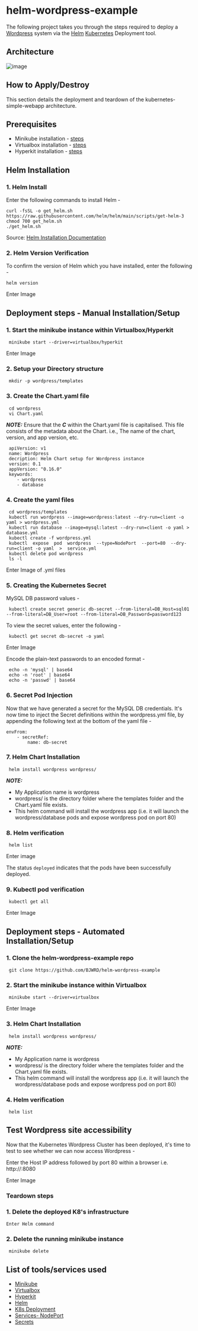 # helm-wordpress-example
The following project takes you through the steps required to deploy a [Wordpress](https://wordpress.org/) system via the [Helm](https://helm.sh/) [Kubernetes](https://kubernetes.io/) Deployment tool.

## Architecture
![image](https://user-images.githubusercontent.com/83971386/208942374-d4b84b9a-af40-4ca0-a197-33e2c2a54199.png)

## How to Apply/Destroy
This section details the deployment and teardown of the kubernetes-simple-webapp architecture. 

## Prerequisites
* Minikube installation - [steps](https://minikube.sigs.k8s.io/docs/start/)
* Virtualbox installation - [steps](https://www.virtualbox.org/wiki/Downloads) 
* Hyperkit installation - [steps](https://minikube.sigs.k8s.io/docs/drivers/hyperkit/)

## Helm Installation

### 1. Helm Install
Enter the following commands to install Helm -

    curl -fsSL -o get_helm.sh https://raw.githubusercontent.com/helm/helm/main/scripts/get-helm-3
    chmod 700 get_helm.sh
    ./get_helm.sh
    
Source: [Helm Installation Documentation](https://helm.sh/docs/intro/install/)

### 2. Helm Version Verification
To confirm the version of Helm which you have installed, enter the following -

    helm version

Enter Image

## Deployment steps - Manual Installation/Setup

### 1. Start the minikube instance within Virtualbox/Hyperkit
     minikube start --driver=virtualbox/hyperkit

Enter Image

### 2. Setup your Directory structure
     mkdir -p wordpress/templates
     
### 3. Create the Chart.yaml file
     cd wordpress
     vi Chart.yaml

***NOTE:*** Ensure that the ***C*** within the Chart.yaml file is capitalised. This file consists of the metadata about the Chart. i.e., The name of the chart, version, and app version, etc.

     apiVersion: v1
     name: Wordpress
     decription: Helm Chart setup for Wordpress instance
     version: 0.1
     appVersion: "0.16.0"
     keywords:
        - wordpress
        - database

### 4. Create the yaml files
     cd wordpress/templates
     kubectl run wordpress --image=wordpress:latest --dry-run=client -o yaml > wordpress.yml
     kubectl run database --image=mysql:latest --dry-run=client -o yaml > database.yml
     kubectl create -f wordpress.yml
     kubectl  expose  pod  wordpress  --type=NodePort  --port=80  --dry-run=client -o yaml  >  service.yml
     kubectl delete pod wordpress
     ls -l
 
Enter Image of .yml files

### 5. Creating the Kubernetes Secret
MySQL DB password values -

     kubectl create secret generic db-secret --from-literal=DB_Host=sql01 --from-literal=DB_User=root --from-literal=DB_Password=password123
     
To view the secret values, enter the following -

     kubectl get secret db-secret -o yaml

Enter Image 

Encode the plain-text passwords to an encoded format  -

     echo -n 'mysql' | base64
     echo -n 'root' | base64
     echo -n 'passwd' | base64

### 6. Secret Pod Injection
Now that we have generated a secret for the MySQL DB credentials. It's now time to inject the Secret definitions within the wordpress.yml file, by appending the following text at the bottom of the yaml file -

    envFrom:
        - secretRef:
            name: db-secret

### 7. Helm Chart Installation
     helm install wordpress wordpress/
     
***NOTE:*** 
* My Application name is wordpress 
* wordpress/ is the directory folder where the templates folder and the Chart.yaml file exists.
* This helm command will install the wordpress app (i.e. it will launch the wordpress/database pods and expose wordpress pod on port 80)
     
### 8. Helm verification
     helm list

Enter image

The status `deployed` indicates that the pods have been successfully deployed.

### 9. Kubectl pod verification
     kubectl get all
     
Enter Image

## Deployment steps - Automated Installation/Setup

###	1. Clone the helm-wordpress-example repo
     git clone https://github.com/BJWRD/helm-wordpress-example

### 2. Start the minikube instance within Virtualbox
     minikube start --driver=virtualbox

Enter Image

### 3. Helm Chart Installation
     helm install wordpress wordpress/
     
***NOTE:*** 
* My Application name is wordpress 
* wordpress/ is the directory folder where the templates folder and the Chart.yaml file exists.
* This helm command will install the wordpress app (i.e. it will launch the wordpress/database pods and expose wordpress pod on port 80)
     
### 4. Helm verification
     helm list

## Test Wordpress site accessibility
Now that the Kubernetes Wordpress Cluster has been deployed, it's time to test to see whether we can now access Wordpress -

Enter the Host IP address followed by port 80 within a browser i.e. http://<Host IP>:8080

   Enter Image

### Teardown steps

### 1. Delete the deployed K8's infrastructure
    Enter Helm command
    
### 2.  Delete the running minikube instance
     minikube delete

## List of tools/services used
* [Minikube](https://minikube.sigs.k8s.io/docs/)
* [Virtualbox](https://www.virtualbox.org/wiki/Downloads)
* [Hyperkit](https://minikube.sigs.k8s.io/docs/drivers/hyperkit/)
* [Helm](https://helm.sh/)
* [K8s Deployment](https://kubernetes.io/docs/concepts/workloads/controllers/deployment/)
* [Services- NodePort](https://kubernetes.io/docs/concepts/services-networking/service/)
* [Secrets](https://kubernetes.io/docs/concepts/configuration/secret/)
